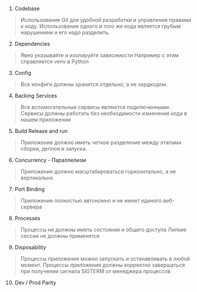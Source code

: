 
1. Codebase
>Использование Git для удобной разработки и управление правами к коду.
>Использование одного и того же кода является грубым нарушением и его надо разделить.

2. Dependencies
> Явно указывайте и изолируйте зависимости 
 Например с этим справляется venv в Python
  
3. Config
>Все конфиги должны хранится отдельно, а не хардкодом.

4. Backing Services
>Все вспомогательные сервисы являются подключенными.
Сервисы должны работать без необходимости изменения кода в нашем приложении

5. Build Release and run
>Приложение должно иметь четкое разделение между этапами сборки, деплоя и запуска.

6. Concurrency - Параллелизм
> Приложение должно масштабироваться горизонтально, а не вертикально

7. Port Binding
>Приложение полностью автономно и не имеет единого веб-сервера

8. Processes
>Процессы не должны иметь состояния и общего доступа
>Липкие сессии не должны применятся

9. Disposability
> Процессы приложения можно запускать и останавливать в любой момент.
> Процессы приложения должны корректно завершаться при получении сигнала SIGTERM от менеджера процессов

10. Dev / Prod Parity
>